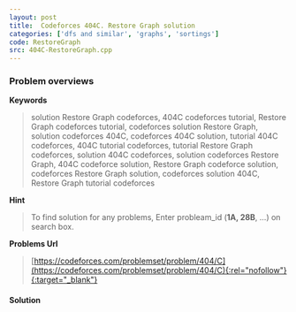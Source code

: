```yaml
---
layout: post
title:  Codeforces 404C. Restore Graph solution
categories: ['dfs and similar', 'graphs', 'sortings']
code: RestoreGraph
src: 404C-RestoreGraph.cpp
---
```

### **Problem overviews**

**Keywords**
> solution Restore Graph codeforces, 404C codeforces tutorial, Restore Graph codeforces tutorial, codeforces solution Restore Graph, solution codeforces 404C, codeforces 404C solution, tutorial 404C codeforces, 404C tutorial codeforces, tutorial Restore Graph codeforces, solution 404C codeforces, solution codeforces Restore Graph, 404C codeforce solution, Restore Graph codeforce solution, codeforces Restore Graph solution, codeforces solution 404C, Restore Graph tutorial codeforces

**Hint**
> To find solution for any problems, Enter probleam_id (**1A, 28B**, ...) on search box. 

**Problems Url**
> [https://codeforces.com/problemset/problem/404/C](https://codeforces.com/problemset/problem/404/C){:rel="nofollow"}{:target="_blank"}

#### **Solution**



